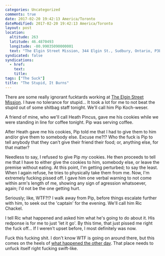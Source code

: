 ```yaml
---
categories: Uncategorized
comments: true
date: 2017-02-20 19:42:13 America/Toronto
dateModified: 2017-02-20 19:42:13 America/Toronto
layout: post
location:
  altitude: 263
  latitude: 46.4870493
  longitude: -80.99035090000001
  text: "The Elgin Street Mission, 344 Elgin St., Sudbury, Ontario, P3E 3N9, Canada"
syndicated: false
syndications:
  - href: 
    text: 
    title: 
tags: ["The Suck"]
title: "The Stupid, It Burns"
---
```


There are some really ignorant fucktards working at <a href="http://www.themission.ca" target="_blank" title="The Elgin Street Mission">The Elgin Street Mission</a>. I have no tolerance for stupid&hellip; It took a lot for me to not beat the stupid out of some shitbag staff tonight. We'll call him Pip Koch-weser.

A friend of mine, who we'll call Heath Pincus, gave me his cookies while we were standing in line for coffee tonight. Pip was serving coffee.

After Heath gave me his cookies, Pip told me that I had to give them to him and/or give them to somebody else. Excuse me?!? Who the fuck is Pip to tell anybody that they can't give their friend their food; or, anything else, for that matter?

Needless to say, I refused to give Pip *my* cookies. He then proceeds to tell me that I have to either give the cookies to him, somebody else, or leave the premise without eating. At this point, I'm getting perturbed; to say the least. When I again refuse, he tries to physically take them from me. Now, I'm extremely fucking pissed off. I gave him one verbal warning to not come within arm's length of me, showing any sign of agression whatsoever, again; I'd not be the one getting hurt.

Seriously; like, WTF?!? I walk away from Pip, before things escalate further with him, to seek out the 'captain' for the evening. We'll call him Ric Chackel.

I tell Ric what happened and asked him what he's going to do about it. His redponse is for me to just 'let it go'. By this time, that just pissed me right the fuck off&hellip; If I weren't upset before, I most definitely was now.

Fuck this fucking shit. I don't know WTF is going on around there, but this comes on the heels of <a href="{{ site.url }}/blog/2017/02/16/accessibility-at-the-elgin-street-mission" rel="me" title="Accessibility at The Elgin Street Mission">what happened the other day</a>. That place needs to unfuck itself right fucking swift-like.